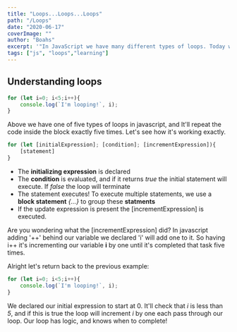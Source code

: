 ```yaml
---
title: "Loops...Loops...Loops"
path: "/Loops"
date: "2020-06-17"
coverImage: ""
author: "Boahs"
excerpt: '"In JavaScript we have many different types of loops. Today we'll look at the for...of statement"'
tags: ["js", "loops","learning"]
---
```

## Understanding loops 

```javascript
for (let i=0; i<5;i++){
    console.log(`I'm looping!`, i);
}
```

Above we have one of five types of loops in javascript, and It'll repeat the code inside the block exactly five times. Let's see how it's working exactly.

```javascript
for (let [initialExpression]; [condition]; [incrementExpression]){
    [statement]
}
``` 

- The <b>initializing expression</b> is declared 
- The <b>condition</b> is evaluated, and if it returns <i>true</i> the initial statement will execute. If <i>false</i> the loop will terminate
-  The statement executes! To execute multiple statements, we use a <b>block statement</b> <i>{...}</i> to group these <b>statments</b>
- If the update expression is present the [incrementExpression] is executed. 

Are you wondering what the [incrementExpression] did? In javascript adding '++' behind our variable we declared 'i' will add one to it. So having i++ it's incrementing our variable <b>i</b> by one until it's completed that task five times. 

Alright let's return back to the previous example: 

```javascript
for (let i=0; i<5;i++){
    console.log(`I'm looping!`, i);
}
```
We declared our initial expression to start at 0. It'll check that <i>i</i> is less than <i>5</i>, and if this is true the loop will increment <i>i</i> by one each pass through our loop. Our loop has logic, and knows when to complete! 